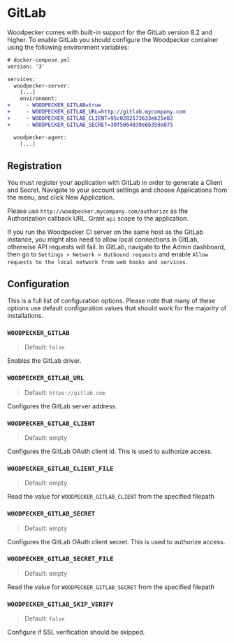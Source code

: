 # GitLab

Woodpecker comes with built-in support for the GitLab version 8.2 and higher. To enable GitLab you should configure the Woodpecker container using the following environment variables:

```diff
# docker-compose.yml
version: '3'

services:
  woodpecker-server:
    [...]
    environment:
+     - WOODPECKER_GITLAB=true
+     - WOODPECKER_GITLAB_URL=http://gitlab.mycompany.com
+     - WOODPECKER_GITLAB_CLIENT=95c0282573633eb25e82
+     - WOODPECKER_GITLAB_SECRET=30f5064039e6b359e075

  woodpecker-agent:
    [...]
```

## Registration

You must register your application with GitLab in order to generate a Client and Secret. Navigate to your account settings and choose Applications from the menu, and click New Application.

Please use `http://woodpecker.mycompany.com/authorize` as the Authorization callback URL. Grant `api` scope to the application.

If you run the Woodpecker CI server on the same host as the GitLab instance, you might also need to allow local connections in GitLab, otherwise API requests will fail. In GitLab, navigate to the Admin dashboard, then go to `Settings > Network > Outbound requests` and enable `Allow requests to the local network from web hooks and services`.

## Configuration

This is a full list of configuration options. Please note that many of these options use default configuration values that should work for the majority of installations.

### `WOODPECKER_GITLAB`

> Default: `false`

Enables the GitLab driver.

### `WOODPECKER_GITLAB_URL`

> Default: `https://gitlab.com`

Configures the GitLab server address.

### `WOODPECKER_GITLAB_CLIENT`

> Default: empty

Configures the GitLab OAuth client id. This is used to authorize access.

### `WOODPECKER_GITLAB_CLIENT_FILE`

> Default: empty

Read the value for `WOODPECKER_GITLAB_CLIENT` from the specified filepath

### `WOODPECKER_GITLAB_SECRET`

> Default: empty

Configures the GitLab OAuth client secret. This is used to authorize access.

### `WOODPECKER_GITLAB_SECRET_FILE`

> Default: empty

Read the value for `WOODPECKER_GITLAB_SECRET` from the specified filepath

### `WOODPECKER_GITLAB_SKIP_VERIFY`

> Default: `false`

Configure if SSL verification should be skipped.
